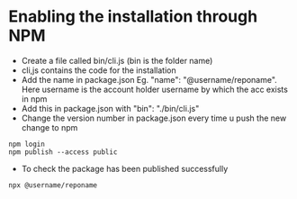 # Enabling the installation through NPM

  - Create a file called bin/cli.js (bin is the folder name)
  - cli,js contains the code for the installation
  - Add the name in package.json Eg. "name": "@username/reponame". Here username is the account holder username by which the acc exists in npm
  - Add this in package.json with "bin": "./bin/cli.js"
  - Change the version number in package.json every time u push the new change to npm
```
npm login
npm publish --access public
```
  - To check the package has been published successfully
```
npx @username/reponame
```